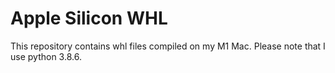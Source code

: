 # Apple Silicon WHL 
This repository contains whl files compiled on my M1 Mac. Please note that I use python 3.8.6.
